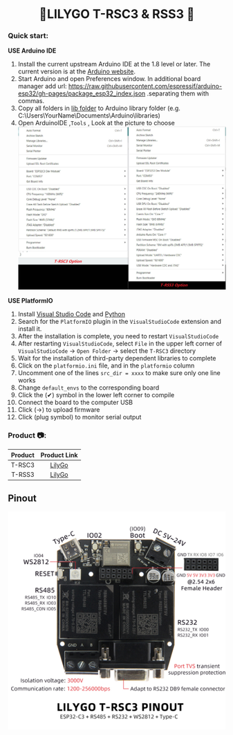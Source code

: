 <h1 align = "center">🌟LILYGO T-RSC3 & RSS3 🌟</h1>


<h3 align = "left">Quick start:</h3>

**USE Arduino IDE**

1. Install the current upstream Arduino IDE at the 1.8 level or later. The current version is at the [Arduino website](http://www.arduino.cc/en/main/software).
2. Start Arduino and open Preferences window. In additional board manager add url: https://raw.githubusercontent.com/espressif/arduino-esp32/gh-pages/package_esp32_index.json .separating them with commas.
3. Copy all folders in [lib folder](./lib/)  to Arduino library folder (e.g. C:\Users\YourName\Documents\Arduino\libraries)
4. Open ArduinoIDE  ,`Tools` , Look at the picture to choose
   ![setting](image/ArduinoIDE.jpg)

**USE PlatformIO**

1. Install [Visual Studio Code](https://code.visualstudio.com/) and [Python](https://www.python.org/)
2. Search for the `PlatformIO` plugin in the `VisualStudioCode` extension and install it.
3. After the installation is complete, you need to restart `VisualStudioCode`
4. After restarting `VisualStudioCode`, select `File` in the upper left corner of `VisualStudioCode` -> `Open Folder` -> select the `T-RSC3` directory
5. Wait for the installation of third-party dependent libraries to complete
6. Click on the `platformio.ini` file, and in the `platformio` column
7. Uncomment one of the lines `src_dir = xxxx` to make sure only one line works
8. Change `default_envs` to the corresponding board
9. Click the (✔) symbol in the lower left corner to compile
10. Connect the board to the computer USB
11. Click (→) to upload firmware
12. Click (plug symbol) to monitor serial output

<h3 align = "left">Product 📷:</h3>

| Product |                  Product  Link                  |
| :-----: | :---------------------------------------------: |
| T-RSC3  | [LilyGo](https://www.lilygo.cc/products/t-rsc3) |
| T-RSS3  | [LilyGo](https://www.lilygo.cc/products/t-rss3) |


## Pinout

![](image/T-RSC3.jpg)

